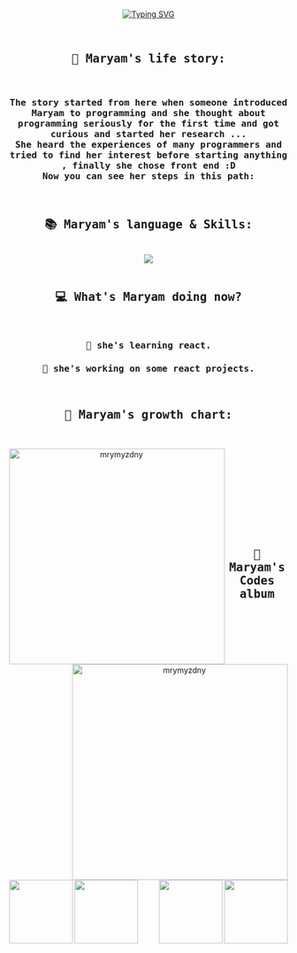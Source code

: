 <div align="center"> 
  <br>
  
[![Typing SVG](https://readme-typing-svg.demolab.com?font=Kdam+Thmor+Pro&size=30&pause=4000&color=2CE8F7&center=true&random=false&width=500&height=70&lines=Here+Is+Maryam's+Coding+Life+%F0%9F%8C%8E)](https://git.io/typing-svg)

  <br>
  
</div>

<h2 align="center"><samp>📖 Maryam's life story:</samp></h2>
<br>
<h3 align="center"><samp>
    The story started from here when someone introduced Maryam to programming and she thought about programming seriously for the first time and got curious and started her    research ...  <br/>
   She heard the experiences of many programmers and tried to find her interest before starting anything , finally she chose front end :D <br/> 
   Now you can see her steps in this path:
</samp></h3>
<br>

<h2 align="center"><samp>📚 Maryam's language & Skills:</samp></h2>
<br>
<div align="center">
  <a href="https://skillicons.dev">
    <img src="https://skillicons.dev/icons?i=js,react,html,css,git,github,vscode" />
  </a>
</div>
<br>

<h2 align="center"><samp>💻 What's Maryam doing now?</samp></h2>
<br>
  <div align="center">
    <h3><span align="center"><samp>🧩 she's learning react.</samp></span></h3>
    <h3><span align="center"><samp>🧩 she's working on some react projects.</samp></span></h3>
  <div>
<br>

<h2 align="center"><samp>🏅 Maryam's growth chart:</samp></h2>
<br>
<p align=center>
  <div align=center>
        <a href="https://github.com/mrymyzdny/github-readme-stats" title="Go to Source">
      <img align="left" width=390 src="https://github-readme-stats.vercel.app/api?username=mrymyzdny&show_icons=true&theme=react&border_color=61dafb&hide_border=true" alt="mrymyzdny" />
    </a>
    <a href="https://github.com/mrymyzdny/github-readme-streak-stats" title="Go to Source">
      <img align="right" width=390 src="https://streak-stats.demolab.com/?user=mrymyzdny&theme=react&border=61dafb&hide_border=true" alt="mrymyzdny" />
      <img/>
    </a>

  </div>
  <br><br><br><br><br><br><br>
</p>
<br>


<h2 align="center"><samp>🎨 Maryam's Codes album</samp></h2>
<br>
<div width="100%" align="center">
  <a align="left" href="https://github.com/mrymyzdny/fashion-store" title="fashion-store">
    <img align="left" height="115" src="https://github-readme-stats.vercel.app/api/pin/?username=mrymyzdny&repo=fashion-store&theme=react&border_color=61dafb&border_radius=10">
  </a>
  <a align="right" href="https://github.com/mrymyzdny/bmi-calculater" title="bmi-calculater">
    <img align="right" height="115" src="https://github-readme-stats.vercel.app/api/pin/?username=mrymyzdny&repo=bmi-calculater&theme=react&border_color=61dafb&border_radius=10">
  </a>
</div>
<br/><br/><br/><br/><br/><br/>
<div width="100%" align="center">
  <a align="left" href="https://github.com/mrymyzdny/quiz" title="quiz">
    <img align="left" height="115" src="https://github-readme-stats.vercel.app/api/pin/?username=mrymyzdny&repo=quiz&theme=react&border_color=61dafb&border_radius=10">
  </a>
  <a align="right" href="https://github.com/mrymyzdny/weather-app" title="weather-app">
    <img align="right" height="115" src="https://github-readme-stats.vercel.app/api/pin/?username=mrymyzdny&repo=weather-app&theme=react&border_color=61dafb&border_radius=10">
  </a>
</div>

<!--
**mrymyzdny/mrymyzdny** is a ✨ _special_ ✨ repository because its `README.md` (this file) appears on your GitHub profile.

Here are some ideas to get you started:

- 🔭 I’m currently working on ...
- 🌱 I’m currently learning ...
- 👯 I’m looking to collaborate on ...
- 🤔 I’m looking for help with ...
- 💬 Ask me about ...
- 📫 How to reach me: ...
- 😄 Pronouns: ...
- ⚡ Fun fact: ...
-->
